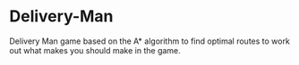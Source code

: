# Delivery-Man

Delivery Man game based on  the A* algorithm to find optimal routes to work out what makes you should make in the game.